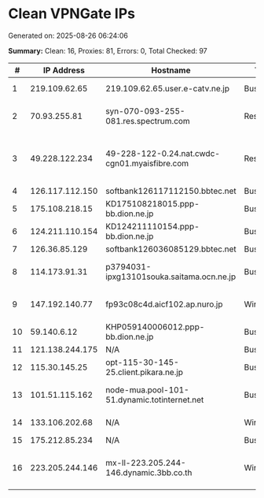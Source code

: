 # Clean VPNGate IPs
Generated on: 2025-08-26 06:24:06

**Summary:** Clean: 16, Proxies: 81, Errors: 0, Total Checked: 97

| # | IP Address | Hostname | Type | Country | Provider |
|---|------------|----------|------|---------|----------|
| 1 | 219.109.62.65 | 219.109.62.65.user.e-catv.ne.jp | Business | JP | EHIME CATV CO.,LTD. |
| 2 | 70.93.255.81 | syn-070-093-255-081.res.spectrum.com | Residential | US | Charter Communications Inc |
| 3 | 49.228.122.234 | 49-228-122-0.24.nat.cwdc-cgn01.myaisfibre.com | Residential | TH | ADVANCED WIRELESS NETWORK COMPANY LIMITED |
| 4 | 126.117.112.150 | softbank126117112150.bbtec.net | Business | JP | SoftBank Corp. |
| 5 | 175.108.218.15 | KD175108218015.ppp-bb.dion.ne.jp | Business | JP | KDDI CORPORATION |
| 6 | 124.211.110.154 | KD124211110154.ppp-bb.dion.ne.jp | Business | JP | KDDI CORPORATION |
| 7 | 126.36.85.129 | softbank126036085129.bbtec.net | Business | JP | SoftBank Corp. |
| 8 | 114.173.91.31 | p3794031-ipxg13101souka.saitama.ocn.ne.jp | Business | JP | NTT Communications Corporation |
| 9 | 147.192.140.77 | fp93c08c4d.aicf102.ap.nuro.jp | Wireless | JP | Sony Network Communications Inc. |
| 10 | 59.140.6.12 | KHP059140006012.ppp-bb.dion.ne.jp | Business | JP | KDDI CORPORATION |
| 11 | 121.138.244.175 | N/A | Business | KR | Korea Telecom |
| 12 | 115.30.145.25 | opt-115-30-145-25.client.pikara.ne.jp | Business | JP | STNet, Incorporated |
| 13 | 101.51.115.162 | node-mua.pool-101-51.dynamic.totinternet.net | Business | TH | TOT Public Company Limited |
| 14 | 133.106.202.68 | N/A | Wireless | JP | Rakuten Mobile, Inc. |
| 15 | 175.212.85.234 | N/A | Business | KR | Korea Telecom |
| 16 | 223.205.244.146 | mx-ll-223.205.244-146.dynamic.3bb.co.th | Wireless | TH | Triple T Broadband Public Company Limited |
